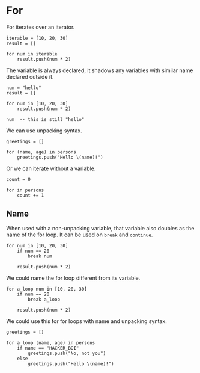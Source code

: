 # For

For iterates over an iterator.

```stick
iterable = [10, 20, 30]
result = []

for num in iterable
    result.push(num * 2)
```

The variable is always declared, it shadows any variables with similar name declared outside it.

```stick
num = "hello"
result = []

for num in [10, 20, 30]
    result.push(num * 2)

num  -- this is still "hello"
```

We can use unpacking syntax.

```stick
greetings = []

for (name, age) in persons
    greetings.push("Hello \(name)!")
```

Or we can iterate without a variable.

```stick
count = 0

for in persons
    count += 1
```

## Name

When used with a non-unpacking variable, that variable also doubles as the name of the for loop. It can be used on `break` and `continue`.

```stick
for num in [10, 20, 30]
    if num == 20
        break num

    result.push(num * 2)
```

We could name the for loop different from its variable.

```stick
for a_loop num in [10, 20, 30]
    if num == 20
        break a_loop

    result.push(num * 2)
```

We could use this for for loops with name and unpacking syntax.

```stick
greetings = []

for a_loop (name, age) in persons
    if name == "HACKER_BOI"
        greetings.push("No, not you")
    else
        greetings.push("Hello \(name)!")
```
